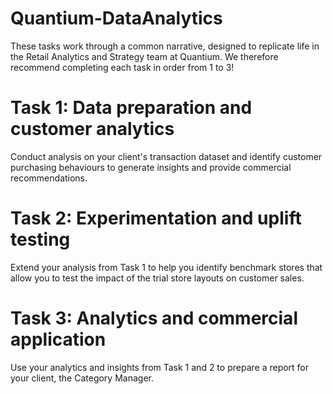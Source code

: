 # Quantium-DataAnalytics
These tasks work through a common narrative, designed to replicate life in the Retail Analytics and Strategy team at Quantium. We therefore recommend completing each task in order from 1 to 3! 

# Task 1: Data preparation and customer analytics
Conduct analysis on your client's transaction dataset and identify customer purchasing behaviours to generate insights and provide commercial recommendations.

# Task 2: Experimentation and uplift testing
Extend your analysis from Task 1 to help you identify benchmark stores that allow you to test the impact of the trial store layouts on customer sales.

# Task 3: Analytics and commercial application
Use your analytics and insights from Task 1 and 2 to prepare a report for your client, the Category Manager.
